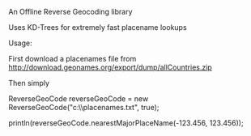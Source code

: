An Offline Reverse Geocoding library

Uses KD-Trees for extremely fast placename lookups

Usage:

First download a placenames file from http://download.geonames.org/export/dump/allCountries.zip

Then simply

ReverseGeoCode reverseGeoCode = new ReverseGeoCode("c:\\\\placenames.txt", true);

println(reverseGeoCode.nearestMajorPlaceName(-123.456, 123.456));
